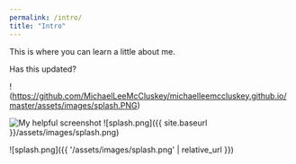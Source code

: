 ```yaml
---
permalink: /intro/
title: "Intro"
---
```


This is where you can learn a little about me.

Has this updated?

!(https://github.com/MichaelLeeMcCluskey/michaelleemccluskey.github.io/master/assets/images/splash.PNG)

![My helpful screenshot](/minimal-mistakes/assets/images/splash.png)
![splash.png]({{ site.baseurl }}/assets/images/splash.png)

![splash.png]({{ '/assets/images/splash.png' | relative_url }})
